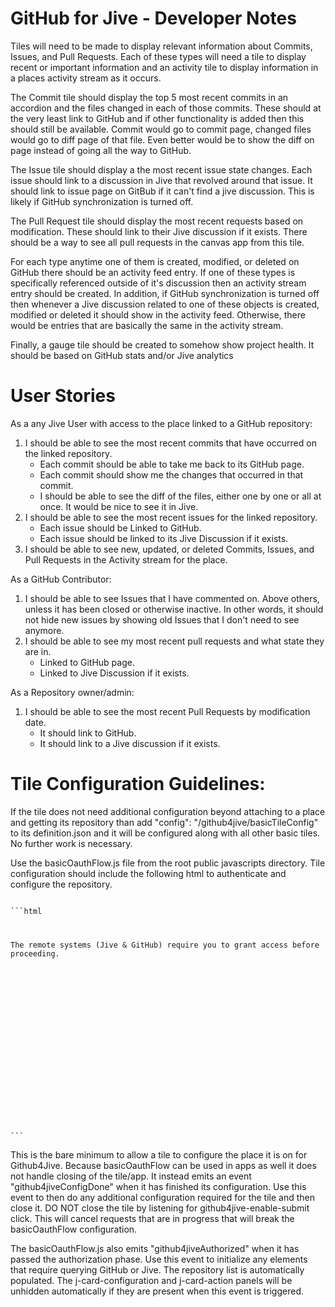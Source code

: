 GitHub for Jive - Developer Notes
=================================

Tiles will need to be made to display relevant information about Commits, Issues, and Pull Requests.
Each of these types will need a tile to display recent or important information and an activity tile 
to display information in a places activity stream as it occurs.

The Commit tile should display the top 5 most recent commits in an accordion and the files changed in each of those
commits. These should at the very least link to GitHub and if other functionality is added then this 
should still be available. Commit would go to commit page, changed files would go to diff page of that
file. Even better would be to show the diff on page instead of going all the way to GitHub.

The Issue tile should display a the most recent issue state changes. Each issue should link to a discussion in
Jive that revolved around that issue. It should link to issue page on GitBub if it can't find a jive discussion.
This is likely if GitHub synchronization is turned off.

The Pull Request tile should display the most recent requests based on modification. These should link to their Jive
discussion if it exists. There should be a way to see all pull requests in the canvas app from this tile. 

For each type anytime one of them is created, modified, or deleted on GitHub there should be an activity feed entry.
If one of these types is specifically referenced outside of it's discussion then an activity stream entry should be created.
In addition, if GitHub synchronization is turned off then whenever a Jive discussion related to one of these objects 
is created, modified or deleted it should show in the activity feed. Otherwise, there would be entries that are basically
the same in the activity stream.

Finally, a gauge tile should be created to somehow show project health. It should be based on GitHub stats and/or Jive analytics


User Stories
============

As a any Jive User with access to the place linked to a GitHub repository:
<ol>
    <li>I should be able to see the most recent commits that have occurred on the linked repository.
        <ul>
            <li>Each commit should be able to take me back to its GitHub page.</li>
            <li>Each commit should show me the changes that occurred in that commit.</li>
            <li>I should be able to see the diff of the files, either one by one or all at once. It would be nice to see it in Jive.</li>
        </ul>
    </li>
    <li>I should be able to see the most recent issues for the linked repository.
        <ul>
            <li>Each issue should be Linked to GitHub.</li>
            <li>Each issue should be linked to its Jive Discussion if it exists.</li>
        </ul>
    </li>
    <li>
        I should be able to see new, updated, or deleted Commits, Issues, and Pull Requests in the Activity stream for the place.
    </li>
</ol>

As a GitHub Contributor:
<ol>
    <li>I should be able to see Issues that I have commented on. Above others, unless it has been closed or otherwise inactive. 
    In other words, it should not hide new issues by showing old Issues that I don't need to see anymore.</li>
    <li>I should be able to see my most recent pull requests and what state they are in.
        <ul>
            <li>Linked to GitHub page.</li>
            <li>Linked to Jive Discussion if it exists.</li>
        </ul>
    </li>
</ol>

As a Repository owner/admin:
<ol>
    <li>I should be able to see the most recent Pull Requests by modification date.
        <ul>
            <li>It should link to GitHub.</li>
            <li>It should link to a Jive discussion if it exists.</li>
        </ul>
    </li>
</ol>


Tile Configuration Guidelines:
=============================

If the tile does not need additional configuration beyond attaching to a place and getting its 
repository than add "config": "/github4jive/basicTileConfig" to its definition.json and it will 
be configured along with all other basic tiles. No further work is necessary.

<p>Use the basicOauthFlow.js file from the root public javascripts directory.
Tile configuration should include the following html to authenticate and configure the repository.</p>
<code>
```html
<div id="j-card-authentication" class="j-card" >
     <p>The remote systems (Jive &amp; GitHub) require you to grant access before proceeding.</p>
     <div>
        <a id="github4jive-jive-authorize" href="javascript:void(0);" style="display: none;">Authorize Jive</a>
        <div id="github4jive-jive-authorize-success" style="display: none;">
            <span>Jive Authorized - OK</span>
        </div>
     </div>
     <br/>
     <div>
        <a id="github4jive-github-authorize" href="javascript:void(0);" style="display: none;">Authorize GitHub</a>
        <div id="github4jive-github-authorize-success" style="display: none;">
            <span>GitHub Authorized - OK</span>
        </div>
     </div>
 </div>

 <div id="j-card-configuration" class="j-card" style="display: none;">
     <br/>
     <div class="form-group">
        <label for="projectList">Repository: </label>
        <div class="bootstrap-select-overlay">
            <span id="loader" ><span></span></span><select id="projectList" class="form-control"></select>
        </div>
     </div>
     <div class="form-group">
        <input id="github4jive-enable-submit" type="button" value="Save" class="btn btn-primary"/>
     </div>
 </div>
```
</code>

This is the bare minimum to allow a tile to configure the place it is on for Github4Jive. Because basicOauthFlow
can be used in apps as well it does not handle closing of the tile/app. It instead emits an event "github4jiveConfigDone"
when it has finished its configuration. Use this event to then do any additional configuration required for the tile
and then close it. DO NOT close the tile by listening for github4jive-enable-submit click. This will cancel requests that
are in progress that will break the basicOauthFlow configuration.

The basicOauthFlow.js also emits "github4jiveAuthorized" when it has passed the authorization phase.  Use this event to
initialize any elements that require querying GitHub or Jive. The repository list is automatically populated.
The j-card-configuration and j-card-action panels will be unhidden automatically if they are present when this event
is triggered.

